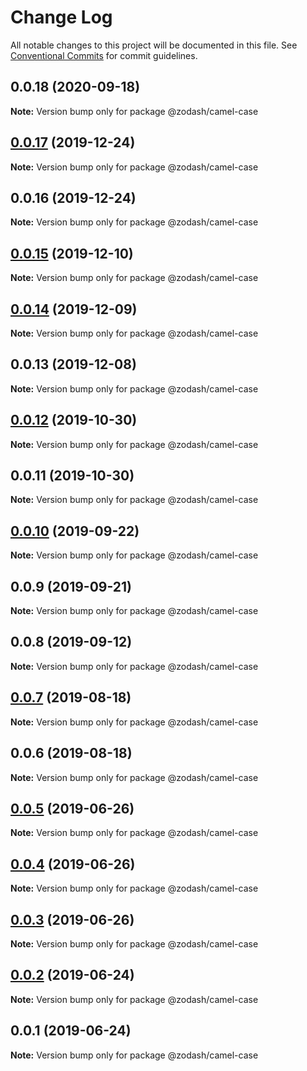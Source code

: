 # Change Log

All notable changes to this project will be documented in this file.
See [Conventional Commits](https://conventionalcommits.org) for commit guidelines.

## 0.0.18 (2020-09-18)

**Note:** Version bump only for package @zodash/camel-case





## [0.0.17](https://github.com/zcorky/zodash/compare/@zodash/camel-case@0.0.16...@zodash/camel-case@0.0.17) (2019-12-24)

**Note:** Version bump only for package @zodash/camel-case





## 0.0.16 (2019-12-24)

**Note:** Version bump only for package @zodash/camel-case





## [0.0.15](https://github.com/zcorky/zodash/compare/@zodash/camel-case@0.0.14...@zodash/camel-case@0.0.15) (2019-12-10)

**Note:** Version bump only for package @zodash/camel-case





## [0.0.14](https://github.com/zcorky/zodash/compare/@zodash/camel-case@0.0.13...@zodash/camel-case@0.0.14) (2019-12-09)

**Note:** Version bump only for package @zodash/camel-case





## 0.0.13 (2019-12-08)

**Note:** Version bump only for package @zodash/camel-case





## [0.0.12](https://github.com/zcorky/zodash/compare/@zodash/camel-case@0.0.11...@zodash/camel-case@0.0.12) (2019-10-30)

**Note:** Version bump only for package @zodash/camel-case





## 0.0.11 (2019-10-30)

**Note:** Version bump only for package @zodash/camel-case





## [0.0.10](https://github.com/zcorky/zodash/compare/@zodash/camel-case@0.0.9...@zodash/camel-case@0.0.10) (2019-09-22)

**Note:** Version bump only for package @zodash/camel-case





## 0.0.9 (2019-09-21)

**Note:** Version bump only for package @zodash/camel-case





## 0.0.8 (2019-09-12)

**Note:** Version bump only for package @zodash/camel-case





## [0.0.7](https://github.com/zcorky/zodash/compare/@zodash/camel-case@0.0.6...@zodash/camel-case@0.0.7) (2019-08-18)

**Note:** Version bump only for package @zodash/camel-case





## 0.0.6 (2019-08-18)

**Note:** Version bump only for package @zodash/camel-case





## [0.0.5](https://github.com/zcorky/zodash/compare/@zodash/camel-case@0.0.4...@zodash/camel-case@0.0.5) (2019-06-26)

**Note:** Version bump only for package @zodash/camel-case





## [0.0.4](https://github.com/zcorky/zodash/compare/@zodash/camel-case@0.0.3...@zodash/camel-case@0.0.4) (2019-06-26)

**Note:** Version bump only for package @zodash/camel-case





## [0.0.3](https://github.com/zcorky/zodash/compare/@zodash/camel-case@0.0.2...@zodash/camel-case@0.0.3) (2019-06-26)

**Note:** Version bump only for package @zodash/camel-case





## [0.0.2](https://github.com/zcorky/zodash/compare/@zodash/camel-case@0.0.1...@zodash/camel-case@0.0.2) (2019-06-24)

**Note:** Version bump only for package @zodash/camel-case





## 0.0.1 (2019-06-24)

**Note:** Version bump only for package @zodash/camel-case
